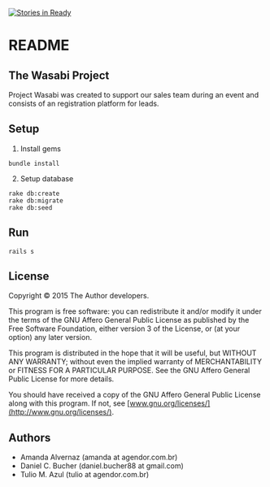 [![Stories in Ready](https://badge.waffle.io/danielbucher/wasabi.png?label=ready&title=Ready)](https://waffle.io/danielbucher/wasabi)
# README

## The Wasabi Project

Project Wasabi was created to support our sales team during an event and consists of an registration platform for leads.

## Setup

1. Install gems

```
bundle install
```

2. Setup database

```
rake db:create
rake db:migrate
rake db:seed
```

## Run

```
rails s
```

## License

Copyright © 2015 The Author developers.

This program is free software: you can redistribute it and/or modify it under
the terms of the GNU Affero General Public License as published by the Free
Software Foundation, either version 3 of the License, or (at your option) any
later version.

This program is distributed in the hope that it will be useful, but WITHOUT ANY
WARRANTY; without even the implied warranty of MERCHANTABILITY or FITNESS FOR A
PARTICULAR PURPOSE. See the GNU Affero General Public License for more details.

You should have received a copy of the GNU Affero General Public License along
with this program. If not, see [www.gnu.org/licenses/](http://www.gnu.org/licenses/).

## Authors

* Amanda Alvernaz (amanda at agendor.com.br)
* Daniel C. Bucher (daniel.bucher88 at gmail.com)
* Tulio M. Azul (tulio at agendor.com.br)
